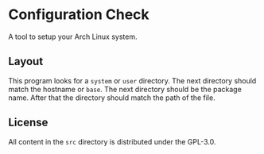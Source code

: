 # Configuration Check

A tool to setup your Arch Linux system.

## Layout

This program looks for a `system` or `user` directory. The next directory
should match the hostname or `base`. The next directory should be the package
name. After that the directory should match the path of the file.

## License

All content in the `src` directory is distributed under the GPL-3.0.
